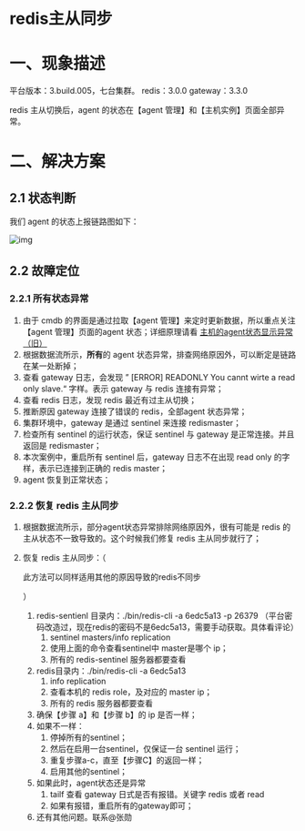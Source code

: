 # redis主从同步

# 一、现象描述

平台版本：3.build.005，七台集群。 redis：3.0.0 gateway：3.3.0

redis 主从切换后，agent 的状态在【agent 管理】和【主机实例】页面全部异常。

# 二、解决方案

## 2.1 状态判断

我们 agent 的状态上报链路图如下：

![img](https://tapd.easyops.local/download/attachments/24085365/image2019-8-27%2022%3A41%3A8.png?version=1&modificationDate=1566916864000&api=v2)

 

## 2.2 故障定位

### 2.2.1 所有状态异常

1. 由于 cmdb 的界面是通过拉取【agent 管理】来定时更新数据，所以重点关注【agent 管理】页面的agent 状态；详细原理请看 [主机的agent状态显示异常（旧）](https://tapd.easyops.local/pages/viewpage.action?pageId=21758527)
2. 根据数据流所示，**所有**的 agent 状态异常，排查网络原因外，可以断定是链路在某一处断掉；
3. 查看 gateway 日志，会发现 ” [ERROR] READONLY You cannt wirte a read only slave.“ 字样。表示 gateway 与 redis 连接有异常；
4. 查看 redis 日志，发现 redis 最近有过主从切换；
5. 推断原因 gateway 连接了错误的 redis，全部agent 状态异常；
6. 集群环境中，gateway 是通过 sentinel 来连接 redismaster；
7. 检查所有 sentinel 的运行状态，保证 sentinel 与 gateway 是正常连接。并且返回是 redismaster；
8. 本次案例中，重启所有 sentinel 后，gateway 日志不在出现 read only 的字样，表示已连接到正确的 redis master；
9. agent 恢复到正常状态；

### 2.2.2 恢复 redis 主从同步

1. 根据数据流所示，部分agent状态异常排除网络原因外，很有可能是 redis 的主从状态不一致导致的。这个时候我们修复 redis 主从同步就行了；

2. 恢复 redis 主从同步：（

   此方法可以同样适用其他的原因导致的redis不同步

   ）

   1. redis-sentienl 目录内：./bin/redis-cli -a 6edc5a13 -p 26379  （平台密码改造过，现在redis的密码不是6edc5a13，需要手动获取。具体看评论）
      1. sentinel masters/info replication
      2. 使用上面的命令查看sentinel中 master是哪个 ip；
      3. 所有的 redis-sentinel 服务器都要查看
   2. redis目录内：./bin/redis-cli -a 6edc5a13
      1. info replication
      2. 查看本机的 redis role，及对应的 master ip；
      3. 所有的 redis 服务器都要查看
   3. 确保【步骤 a】和【步骤 b】的 ip 是否一样；
   4. 如果不一样：
      1. 停掉所有的sentinel；
      2. 然后在启用一台sentinel，仅保证一台 sentinel 运行；
      3. 重复步骤a-c，直至【步骤C】的返回一样；
      4. 启用其他的sentinel；
   5. 如果此时，agent状态还是异常
      1.  tailf 查看 gateway 日式是否有报错。关键字 redis 或者 read 
      2. 如果有报错，重启所有的gateway即可；
   6. 还有其他问题。联系@张勋